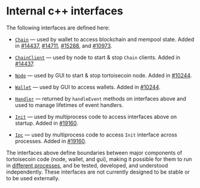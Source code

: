 # Internal c++ interfaces

The following interfaces are defined here:

* [`Chain`](chain.h) — used by wallet to access blockchain and mempool state. Added in [#14437](https://github.com/tortoisecoin/tortoisecoin/pull/14437), [#14711](https://github.com/tortoisecoin/tortoisecoin/pull/14711), [#15288](https://github.com/tortoisecoin/tortoisecoin/pull/15288), and [#10973](https://github.com/tortoisecoin/tortoisecoin/pull/10973).

* [`ChainClient`](chain.h) — used by node to start & stop `Chain` clients. Added in [#14437](https://github.com/tortoisecoin/tortoisecoin/pull/14437).

* [`Node`](node.h) — used by GUI to start & stop tortoisecoin node. Added in [#10244](https://github.com/tortoisecoin/tortoisecoin/pull/10244).

* [`Wallet`](wallet.h) — used by GUI to access wallets. Added in [#10244](https://github.com/tortoisecoin/tortoisecoin/pull/10244).

* [`Handler`](handler.h) — returned by `handleEvent` methods on interfaces above and used to manage lifetimes of event handlers.

* [`Init`](init.h) — used by multiprocess code to access interfaces above on startup. Added in [#19160](https://github.com/tortoisecoin/tortoisecoin/pull/19160).

* [`Ipc`](ipc.h) — used by multiprocess code to access `Init` interface across processes. Added in [#19160](https://github.com/tortoisecoin/tortoisecoin/pull/19160).

The interfaces above define boundaries between major components of tortoisecoin code (node, wallet, and gui), making it possible for them to run in [different processes](../../doc/multiprocess.md), and be tested, developed, and understood independently. These interfaces are not currently designed to be stable or to be used externally.
